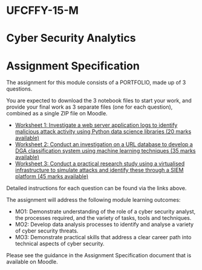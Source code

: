 # UFCFFY-15-M
# Cyber Security Analytics
#  Assignment Specification

The assignment for this module consists of a PORTFOLIO, made up of 3 questions.

You are expected to download the 3 notebook files to start your work, and provide your final work as 3 separate files (one for each question), combined as a single ZIP file on Moodle.

* [Worksheet 1: Investigate a web server application logs to identify malicious attack activity using Python data science libraries (20 marks available)](https://github.com/mhtarar/CyberSecurityAnalytics/blob/main/Worksheet1-student.ipynb)
* [Worksheet 2: Conduct an investigation on a URL database to develop a DGA classification system using machine learning techniques (35 marks available)](https://github.com/mhtarar/CyberSecurityAnalytics/blob/main/Worksheet2-student.ipynb)
* [Worksheet 3: Conduct a practical research study using a virtualised infrastructure to simulate attacks and identify these through a SIEM platform (45 marks available)](https://github.com/mhtarar/CyberSecurityAnalytics/blob/main/Worksheet3-student.ipynb)

Detailed instructions for each question can be found via the links above.

The assignment will address the following module learning outcomes:

* MO1: Demonstrate understanding of the role of a cyber security analyst, the processes required, and the variety of tasks, tools and techniques.
* MO2: Develop data analysis processes to identify and analyse a variety of cyber security threats.
* MO3: Demonstrate practical skills that address a clear career path into technical aspects of cyber security.

Please see the guidance in the Assignment Specification document that is available on Moodle.
